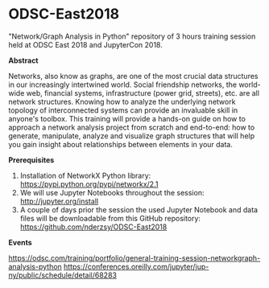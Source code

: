 # ODSC-East2018
"Network/Graph Analysis in Python" repository of 3 hours training session held at ODSC East 2018 and JupyterCon 2018.

**Abstract**

Networks, also know as graphs, are one of the most crucial data structures in our increasingly intertwined world. Social friendship networks, the world-wide web, financial systems, infrastructure (power grid, streets), etc. are all network structures. Knowing how to analyze the underlying network topology of interconnected systems can provide an invaluable skill in anyone's toolbox. This training will provide a hands-on guide on how to approach a network analysis project from scratch and end-to-end: how to generate, manipulate, analyze and visualize graph structures that will help you gain insight about relationships between elements in your data.

**Prerequisites**
1.	Installation of NetworkX Python library: https://pypi.python.org/pypi/networkx/2.1
2.	We will use Jupyter Notebooks throughout the session: http://jupyter.org/install
3.	A couple of days prior the session the used Jupyter Notebook and data files will be downloadable from this GitHub repository: https://github.com/nderzsy/ODSC-East2018

**Events**

https://odsc.com/training/portfolio/general-training-session-networkgraph-analysis-python
https://conferences.oreilly.com/jupyter/jup-ny/public/schedule/detail/68283

